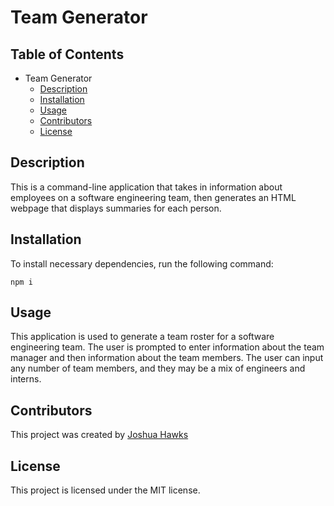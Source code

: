 # Team Generator

## Table of Contents

- Team Generator
  - [Description](#description)
  - [Installation](#installation)
  - [Usage](#usage)
  - [Contributors](#contributors)
  - [License](#license)


## Description

This is a command-line application that takes in information about employees on a software engineering team, then generates an HTML webpage that displays summaries for each person.

## Installation

To install necessary dependencies, run the following command:

```
npm i
```

## Usage

This application is used to generate a team roster for a software engineering team. The user is prompted to enter information about the team manager and then information about the team members. The user can input any number of team members, and they may be a mix of engineers and interns.

## Contributors

This project was created by [Joshua Hawks](http://github.com/jdhawks2132)

## License

This project is licensed under the MIT license.
